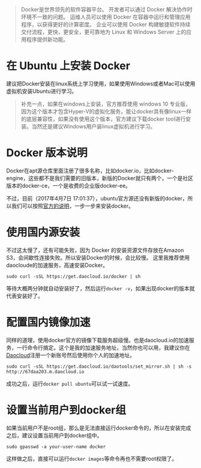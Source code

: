>Docker是世界领先的软件容器平台。 开发者可以通过 Docker 解决协作时环境不一致的问题。 运维人员可以使用 Docker 在容器中运行和管理应用程序，以获得更好的计算密度。 企业可以使用 Docker 构建敏捷软件持续交付流程，更快，更安全，更可靠地为 Linux 和 Windows Server 上的应用程序提供新功能。

# 在 Ubuntu 上安装 Docker
建议把Docker安装在linux系统上学习使用，如果使用Windows或者Mac可以使用虚拟机安装Ubuntu进行学习。

>补充一点，如果在windows上安装，官方推荐使用 windows 10 专业版，因为这个版本才包含Hyper-V的虚拟化服务，能让docker具有像linux一样的底层兼容性，如果没有使用这个版本，官方建议下载docker tool进行安装。当然还是建议Windows用户装linux虚拟机进行学习。

# Docker 版本说明
Docker在apt源仓库里面注册了很多名称，比如docker.io，比如docker-engine，这些都不是我们需要的旧版本，新版的Docker就只有两个，一个是社区版本的docker-ce，一个是收费的企业版docker-ee。  

不过，目前（2017年4月7日 17:01:37），ubuntu官方源还没有新版的docker，所以我们可以按照[官方的说明](https://store.docker.com/editions/community/docker-ce-server-ubuntu)，一步一步来安装docker。

# 使用国内源安装
不过这太慢了，还有可能失败，因为 Docker 的安装资源文件存放在Amazon S3，会间歇性连接失败。所以安装Docker的时候，会比较慢。 这里我推荐使用daocloude的加速服务，高速安装Docker。

`sudo curl -sSL https://get.daocloud.io/docker | sh`

等待大概两分钟就自动安装好了，然后运行`docker -v`，如果出现docker的版本就代表安装好了。

# 配置国内镜像加速
同样的道理，使用docker官方的镜像下载服务超级慢。也是daocloud.io的加速服务，一行命令行搞定。这个是我的加速服务地址，当然你也可以用，我建议你在[Daocloud](https://www.daocloud.io/mirror)注册一个新账号然后使用你个人的加速地址。

`sudo curl -sSL https://get.daocloud.io/daotools/set_mirror.sh | sh -s http://67daa203.m.daocloud.io`  

成功之后，运行`docker pull ubuntu`可以试一试速度。

# 设置当前用户到docker组
如果当前用户不是root组，那么是无法直接运行docker命令的，所以在安装完成之后，建议设置当前用户到docker组中。

`sudo gpasswd -a your-user-name docker`

这样做之后，直接可以运行`docker images`等命令再也不需要root权限了。



